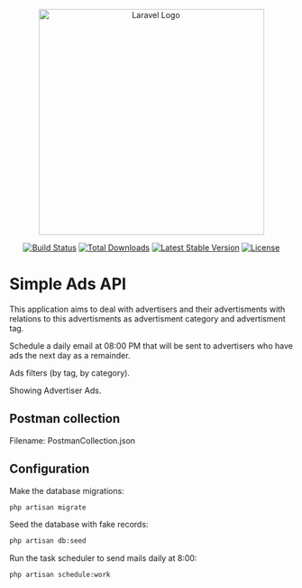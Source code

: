 <p align="center"><a href="https://laravel.com" target="_blank"><img src="https://raw.githubusercontent.com/laravel/art/master/logo-lockup/5%20SVG/2%20CMYK/1%20Full%20Color/laravel-logolockup-cmyk-red.svg" width="400" alt="Laravel Logo"></a></p>

<p align="center">
<a href="https://travis-ci.org/laravel/framework"><img src="https://travis-ci.org/laravel/framework.svg" alt="Build Status"></a>
<a href="https://packagist.org/packages/laravel/framework"><img src="https://img.shields.io/packagist/dt/laravel/framework" alt="Total Downloads"></a>
<a href="https://packagist.org/packages/laravel/framework"><img src="https://img.shields.io/packagist/v/laravel/framework" alt="Latest Stable Version"></a>
<a href="https://packagist.org/packages/laravel/framework"><img src="https://img.shields.io/packagist/l/laravel/framework" alt="License"></a>
</p>

# Simple Ads API

This application aims to deal with advertisers and their advertisments with relations to this advertisments as advertisment category and advertisment tag.

Schedule a daily email at 08:00 PM that will be sent to advertisers who have ads the next day as a remainder. 

Ads filters (by tag, by category).

Showing Advertiser Ads.

## Postman collection 

Filename: PostmanCollection.json

## Configuration

Make the database migrations:

```bash
php artisan migrate
```

Seed the database with fake records:

```bash
php artisan db:seed
```

Run the task scheduler to send mails daily at 8:00:

```bash
php artisan schedule:work
```
